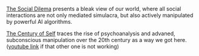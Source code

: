 [The Social Dilema](https://archive.org/details/the-social-dilemma-2020) presents a bleak view of our world, where all social interactions are not only mediated simulacra, but also actively manipulated by powerful AI algorithms.

[The Century of Self](https://archive.org/details/the-century-of-the-self-2002) traces the rise of psychoanalysis and advaned, subconscious manipulation over the 20th century as a way we got here. ([youtube link](https://www.youtube.com/watch?v=DnPmg0R1M04) if that other one is not working)

